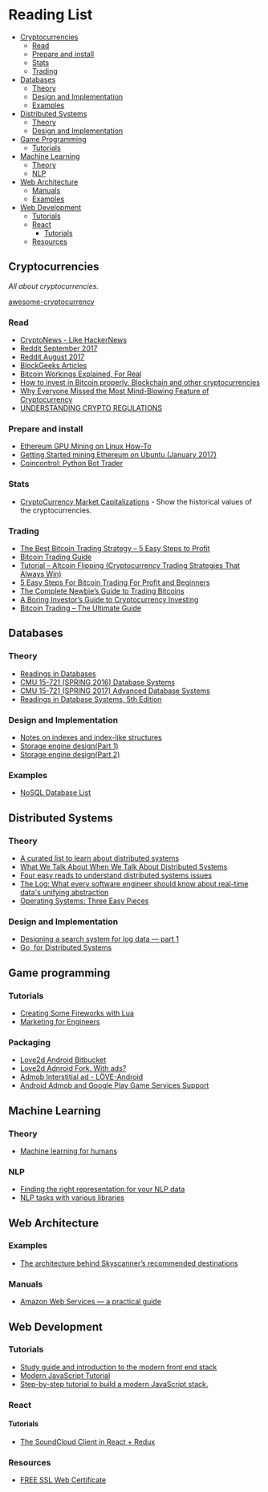 # Reading List

- [Cryptocurrencies](#cryptocurrencies)
  - [Read](#crypto_read)
  - [Prepare and install](#prepare-and-install)
  - [Stats](#stats)
  - [Trading](#trading)
- [Databases](#databases)
  - [Theory](#databases_theory)
  - [Design and Implementation](#databases_design_impl)
  - [Examples](#databases_examples)
- [Distributed Systems](#distributed-systems)
  - [Theory](#ds_theory)
  - [Design and Implementation](#ds_design_impl)
- [Game Programming](#game-programming)
  - [Tutorials](#game_prog_tutorials)
- [Machine Learning](#machine-learning)
  - [Theory](#ml_theory)
  - [NLP](#nlp)
- [Web Architecture](#web-architecture)
  - [Manuals](#wa_manuals)
  - [Examples](#wa_examples)
- [Web Development](#web-development)
  - [Tutorials](#web_tutorials)
  - [React](#react)
    - [Tutorials](#react_tutorials)
  - [Resources](#web_resources)

## Cryptocurrencies

*All about cryptocurrencies.*

[awesome-cryptocurrency](https://github.com/cmahon/awesome-cryptocurrency)

<a name="crypto_read"></a>
### Read
  * [CryptoNews - Like HackerNews](https://www.crypto.study/)
  * [Reddit September 2017](https://www.reddit.com/r/CryptoCurrency/comments/6xd6jr/monthly_general_discussion_september_01_2017/?utm_content=title&utm_medium=hot&utm_source=reddit&utm_name=CryptoCurrency)
  * [Reddit August 2017](https://www.reddit.com/r/CryptoCurrency/comments/6quukh/monthly_general_discussion_august_01_2017/)
  * [BlockGeeks Articles](https://blockgeeks.com/guides/?filter=latest)
  * [Bitcoin Workings Explained, For Real](http://michal.space/ipns/michal.space/)
  * [How to invest in Bitcoin properly. Blockchain and other cryptocurrencies](https://medium.com/@nellsonx/how-to-properly-invest-in-bitcoin-blockchain-and-other-cryptocurrencies-in-2017-32d59e2ff435)
  * [Why Everyone Missed the Most Mind-Blowing Feature of Cryptocurrency](https://hackernoon.com/why-everyone-missed-the-most-mind-blowing-feature-of-cryptocurrency-860c3f25f1fb)
  * [UNDERSTANDING CRYPTO REGULATIONS](https://multicoin.capital/2017/09/05/understanding-crypto-regulations/)

### Prepare and install
  * [Ethereum GPU Mining on Linux How-To](https://www.meebey.net/posts/ethereum_gpu_mining_on_linux_howto/)
  * [Getting Started mining Ethereum on Ubuntu (January 2017)](https://medium.com/@oconnorct1/getting-started-mining-ethereum-on-ubuntu-january-2017-148c53f8793b)
  * [Coincontrol: Python Bot Trader](https://github.com/jakubroztocil/cointrol)
  
### Stats
  * [CryptoCurrency Market Capitalizations](https://coinmarketcap.com) - Show the historical values of the cryptocurrencies.

### Trading
  * [The Best Bitcoin Trading Strategy – 5 Easy Steps to Profit](http://www.tradingstrategyguides.com/best-bitcoin-trading-strategy/)
  * [Bitcoin Trading Guide](https://www.buybitcoinworldwide.com/trading/)
  * [Tutorial – Altcoin Flipping (Cryptocurrency Trading Strategies That Always Win)](https://www.deepdotweb.com/2017/04/30/tutorial-altcoin-flipping-cryptocurrency-trading-strategies-always-win/)
  * [5 Easy Steps For Bitcoin Trading For Profit and Beginners](https://www.weusecoins.com/bitcoin-trading/)
  * [The Complete Newbie’s Guide to Trading Bitcoins](https://99bitcoins.com/newbies-guide-trading-bitcoins/)
  * [A Boring Investor’s Guide to Cryptocurrency Investing](https://www.reddit.com/r/CryptoCurrency/comments/6l130v/a_boring_investors_guide_to_cryptocurrency/)
  * [Bitcoin Trading – The Ultimate Guide](http://www.forexnews.com/bitcoin-trading/)
  
## Databases

<a name="databases_theory"></a>
### Theory
* [Readings in Databases](https://github.com/rxin/db-readings)
* [CMU 15-721 (SPRING 2016) Database Systems](http://15721.courses.cs.cmu.edu/spring2016/)
* [CMU 15-721 (SPRING 2017) Advanced Database Systems](http://15721.courses.cs.cmu.edu/spring2017/)
* [Readings in Database Systems, 5th Edition](http://www.redbook.io/index.html)

<a name="databases_design_impl"></a>
### Design and Implementation
* [Notes on indexes and index-like structures](http://www.dbms2.com/2015/04/16/notes-on-indexes-and-index-like-structures/)
* [Storage engine design(Part 1)](http://akumuli.org/akumuli/2017/04/29/nbplustree/)
* [Storage engine design(Part 2)](http://akumuli.org/akumuli/2017/08/01/storage-engine-design2/)

<a name="databases_examples"></a>
### Examples
* [NoSQL Database List](https://nosql.zeef.com/stefan.edlich)

## Distributed Systems

<a name="ds_theory"></a>
### Theory
* [A curated list to learn about distributed systems](https://github.com/theanalyst/awesome-distributed-systems)
* [What We Talk About When We Talk About Distributed Systems](http://videlalvaro.github.io/2015/12/learning-about-distributed-systems.html)
* [Four easy reads to understand distributed systems issues](https://blog.separateconcerns.com/2015-07-07-four-easy-reads-distsys.html)
* [The Log: What every software engineer should know about real-time data's unifying abstraction](https://engineering.linkedin.com/distributed-systems/log-what-every-software-engineer-should-know-about-real-time-datas-unifying)
* [Operating Systems: Three Easy Pieces](http://pages.cs.wisc.edu/~remzi/OSTEP/)

<a name="ds_design_impl"></a>
### Design and Implementation
* [Designing a search system for log data — part 1](http://www.philipotoole.com/designing-a-search-system-for-log-data-part-i/)
* [Go, for Distributed Systems](https://talks.golang.org/2013/distsys.slide#1)

## Game programming

<a name="game_prog_tutorials"></a>
### Tutorials
  * [Creating Some Fireworks with Lua](https://pragprog.com/magazines/2013-05/a-functional-introduction-to-lua)
  * [Marketing for Engineers](https://github.com/LisaDziuba/Marketing-for-Engineers)

### Packaging
  * [Love2d Android Bitbucket](https://bitbucket.org/MartinFelis/love-android-sdl2/)
  * [Love2d Adnroid Fork. With ads?](https://bitbucket.org/npinochet/love-android-sdl2/commits/all)
  * [Admob Interstitial ad - LÖVE-Android](https://www.love2d.org/forums/viewtopic.php?f=11&t=81224%20I)
  * [Android Admob and Google Play Game Services Support](https://love2d.org/forums/viewtopic.php?t=82166)

## Machine Learning

<a name="ml_theory"></a>
### Theory
  * [Machine learning for humans](https://medium.com/machine-learning-for-humans/why-machine-learning-matters-6164faf1df12)

### NLP
  * [Finding the right representation for your NLP data](https://tryolabs.com/blog/2017/08/10/finding-the-right-representation-for-your-nlp-data/)
  * [NLP tasks with various libraries](http://clarkgrubb.com/nlp)
  
## Web Architecture

<a name="wa_examples"></a>
### Examples
  * [The architecture behind Skyscanner’s recommended destinations](https://medium.com/towards-data-science/write-the-code-f6d58c728df0)

<a name="wa_manuals"></a>
### Manuals 
  * [Amazon Web Services — a practical guide](https://github.com/open-guides/og-aws)

## Web Development

<a name="web_tutorials"></a>
### Tutorials
  * [Study guide and introduction to the modern front end stack](https://github.com/grab/front-end-guide)
  * [Modern JavaScript Tutorial](https://github.com/iliakan/javascript-tutorial-en)
  * [Step-by-step tutorial to build a modern JavaScript stack.](https://github.com/verekia/js-stack-from-scratch)

### React

<a name="react_tutorials"></a>
#### Tutorials
  * [The SoundCloud Client in React + Redux](https://www.robinwieruch.de/the-soundcloud-client-in-react-redux/)
  
<a name="web_resources"></a>
### Resources
  * [FREE SSL Web Certificate](https://letsencrypt.org)
 
